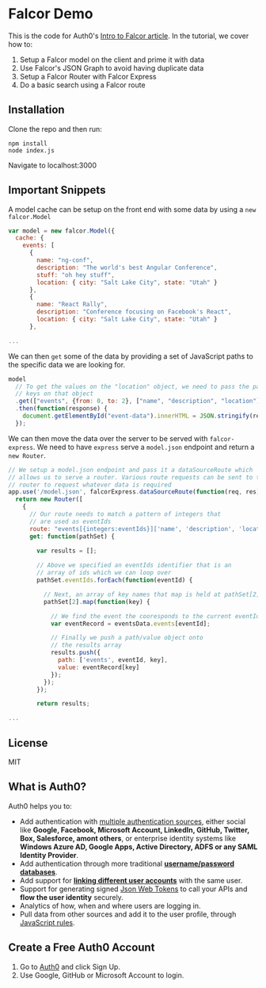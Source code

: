 # Falcor Demo

This is the code for Auth0's [Intro to Falcor article](#). In the tutorial, we cover how to:

1. Setup a Falcor model on the client and prime it with data
2. Use Falcor's JSON Graph to avoid having duplicate data
3. Setup a Falcor Router with Falcor Express
4. Do a basic search using a Falcor route

## Installation

Clone the repo and then run:

    npm install
    node index.js

Navigate to localhost:3000

## Important Snippets

A model cache can be setup on the front end with some data by using a `new falcor.Model`

```js
var model = new falcor.Model({
  cache: {
    events: [
      {
        name: "ng-conf",
        description: "The world's best Angular Conference",
        stuff: "oh hey stuff",
        location: { city: "Salt Lake City", state: "Utah" }
      },
      {
        name: "React Rally",
        description: "Conference focusing on Facebook's React",
        location: { city: "Salt Lake City", state: "Utah" }
      },

...
```

We can then `get` some of the data by providing a set of JavaScript paths to the specific data we are looking for.

```js
model
  // To get the values on the "location" object, we need to pass the paths for the
  // keys on that object
  .get(["events", {from: 0, to: 2}, ["name", "description", "location"],["city", "state"]])
  .then(function(response) {
    document.getElementById("event-data").innerHTML = JSON.stringify(response, null, 2);
  });
```

We can then move the data over the server to be served with `falcor-express`. We need to have `express` serve a `model.json` endpoint and return a `new Router`.

```js
// We setup a model.json endpoint and pass it a dataSourceRoute which
// allows us to serve a router. Various route requests can be sent to the
// router to request whatever data is required
app.use('/model.json', falcorExpress.dataSourceRoute(function(req, res) {
  return new Router([
    {
      // Our route needs to match a pattern of integers that
      // are used as eventIds
      route: "events[{integers:eventIds}]['name', 'description', 'location']",
      get: function(pathSet) {
        
        var results = [];

        // Above we specified an eventIds identifier that is an
        // array of ids which we can loop over
        pathSet.eventIds.forEach(function(eventId) {

          // Next, an array of key names that map is held at pathSet[2]
          pathSet[2].map(function(key) {

            // We find the event the cooresponds to the current eventId
            var eventRecord = eventsData.events[eventId];

            // Finally we push a path/value object onto
            // the results array
            results.push({
              path: ['events', eventId, key], 
              value: eventRecord[key]
            });
          });          
        });

        return results;

...
```

## License
MIT

## What is Auth0?

Auth0 helps you to:

* Add authentication with [multiple authentication sources](https://docs.auth0.com/identityproviders), either social like **Google, Facebook, Microsoft Account, LinkedIn, GitHub, Twitter, Box, Salesforce, amont others**, or enterprise identity systems like **Windows Azure AD, Google Apps, Active Directory, ADFS or any SAML Identity Provider**.
* Add authentication through more traditional **[username/password databases](https://docs.auth0.com/mysql-connection-tutorial)**.
* Add support for **[linking different user accounts](https://docs.auth0.com/link-accounts)** with the same user.
* Support for generating signed [Json Web Tokens](https://docs.auth0.com/jwt) to call your APIs and **flow the user identity** securely.
* Analytics of how, when and where users are logging in.
* Pull data from other sources and add it to the user profile, through [JavaScript rules](https://docs.auth0.com/rules).

## Create a Free Auth0 Account

1. Go to [Auth0](https://auth0.com) and click Sign Up.
2. Use Google, GitHub or Microsoft Account to login.